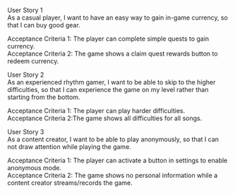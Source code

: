 User Story 1  
As a casual player, I want to have an easy way to gain in-game currency, so that I can buy good gear.

Acceptance Criteria 1: The player can complete simple quests to gain currency.  
Acceptance Criteria 2: The game shows a claim quest rewards button to redeem currency.

User Story 2  
As an experienced rhythm gamer, I want to be able to skip to the higher difficulties, so that I can experience the game on my level rather than starting from the bottom.

Acceptance Criteria 1: The player can play harder difficulties.  
Acceptance Criteria 2:The game shows all difficulties for all songs.

User Story 3  
As a content creator, I want to be able to play anonymously, so that I can not draw attention while playing the game.

Acceptance Criteria 1: The player can activate a button in settings to enable anonymous mode.  
Acceptance Criteria 2: The game shows no personal information while a content creator streams/records the game.  
